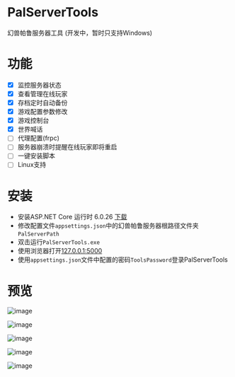 # PalServerTools
幻兽帕鲁服务器工具 (开发中，暂时只支持Windows)

# 功能
- [x] 监控服务器状态
- [x] 查看管理在线玩家
- [x] 存档定时自动备份
- [x] 游戏配置参数修改
- [x] 游戏控制台
- [x] 世界喊话
- [ ] 代理配置(frpc)
- [ ] 服务器崩溃时提醒在线玩家即将重启
- [ ] 一键安装脚本
- [ ] Linux支持

# 安装
- 安装ASP.NET Core 运行时 6.0.26 [下载](https://dotnet.microsoft.com/zh-cn/download/dotnet/thank-you/runtime-aspnetcore-6.0.26-windows-x64-installer)
- 修改配置文件`appsettings.json`中的幻兽帕鲁服务器根路径文件夹`PalServerPath`
- 双击运行`PalServerTools.exe`
- 使用浏览器打开[127.0.0.1:5000](http:127.0.0.1:5000)
- 使用`appsettings.json`文件中配置的密码`ToolsPassword`登录PalServerTools

# 预览
![image](https://github.com/winter2048/PalServerTools/assets/31879147/e2c80aeb-fe5b-4937-be0e-e60f2578f718)

![image](https://github.com/winter2048/PalServerTools/assets/31879147/e805854e-28f2-4964-8df0-29112e510174)

![image](https://github.com/winter2048/PalServerTools/assets/31879147/8039058d-7fd5-4749-8c52-90d221116249)

![image](https://github.com/winter2048/PalServerTools/assets/31879147/7d1595a5-5213-42a0-9891-5471eac751df)

![image](https://github.com/winter2048/PalServerTools/assets/31879147/2b26b7d8-b495-4839-9cf3-dc92d16defde)

